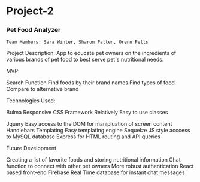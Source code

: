 # Project-2

### Pet Food Analyzer

    Team Members: Sara Winter, Sharon Patten, Orenn Fells

Project Description: App to educate pet owners on the ingredients of various brands of pet food to best serve pet's nutritional needs.

MVP:

Search Function
Find foods by their brand names
Find types of food
Compare to alternative brand

Technologies Used:

Bulma
Responsive CSS Framework
Relatively Easy to use classes

Jquery
Easy access to the DOM for manipluation of screen content
Handlebars Templating
Easy templating engine
Sequelze
JS style acccess to MySQL database
Express
for HTML routing and API queries

Future Development

Creating a list of favorite foods and storing nutritional information
Chat function to connect with other pet owners
More robust authentication
React based front-end
Firebase
Real Time database for instant chat messages
